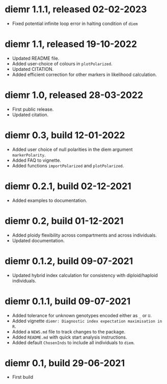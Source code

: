 # diemr 1.1.1, released 02-02-2023

- Fixed potential infinite loop error in halting condition of `diem`



# diemr 1.1, released 19-10-2022

- Updated README file.
- Added user-choice of colours in `plotPolarized`.
- Updated CITATION.
- Added efficient correction for other markers in likelihood calculation. 



# diemr 1.0, released 28-03-2022

- First public release.
- Updated citation.


# diemr 0.3, build 12-01-2022

- Added user choice of null polarities in the diem argument `markerPolarity`.
- Added FAQ to vignette.
- Added functions `importPolarized` and `plotPolarized`.


# diemr 0.2.1, build 02-12-2021

- Added examples to documentation.


# diemr 0.2, build 01-12-2021

- Added ploidy flexibility across compartments and across individuals.
- Updated documentation.


# diemr 0.1.2, build 09-07-2021

- Updated hybrid index calculation for consistency with diploid/haploid individuals.


# diemr 0.1.1, build 09-07-2021

- Added tolerance for unknown genotypes encoded either as `_` or `U`.
- Added vignette `diemr: Diagnostic index expectation maximisation in R`.
- Added a `NEWS.md` file to track changes to the package.
- Added `README.md` with quick start analysis instructions.
- Added default `ChosenInds` to include all individuals to `diem`. 


# diemr 0.1, build 29-06-2021

- First build